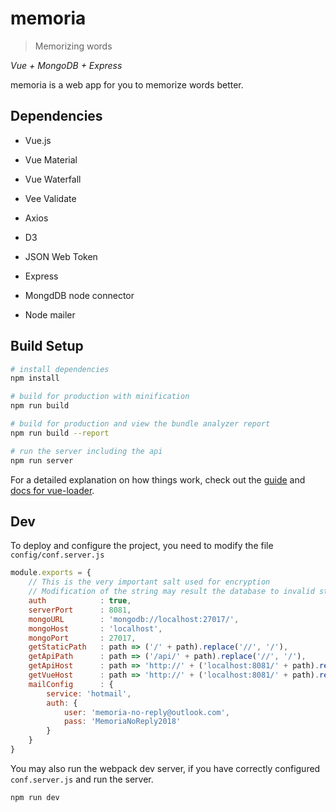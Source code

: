 # memoria

> Memorizing words

*Vue + MongoDB + Express*

memoria is a web app for you to memorize words better. 

## Dependencies

- Vue.js
- Vue Material
- Vue Waterfall
- Vee Validate
- Axios
- D3
- JSON Web Token

- Express
- MongdDB node connector
- Node mailer

## Build Setup

``` bash
# install dependencies
npm install

# build for production with minification
npm run build

# build for production and view the bundle analyzer report
npm run build --report

# run the server including the api
npm run server
```

For a detailed explanation on how things work, check out the [guide](http://vuejs-templates.github.io/webpack/) and [docs for vue-loader](http://vuejs.github.io/vue-loader).

## Dev

To deploy and configure the project, you need to modify the file `config/conf.server.js`

```javascript
module.exports = {
    // This is the very important salt used for encryption
    // Modification of the string may result the database to invalid status
    auth            : true,
    serverPort      : 8081,
    mongoURL        : 'mongodb://localhost:27017/',
    mongoHost       : 'localhost',
    mongoPort       : 27017,
    getStaticPath   : path => ('/' + path).replace('//', '/'),
    getApiPath      : path => ('/api/' + path).replace('//', '/'),
    getApiHost      : path => 'http://' + ('localhost:8081/' + path).replace('//', '/'),
    getVueHost      : path => 'http://' + ('localhost:8081/' + path).replace('//', '/'),
    mailConfig      : {
        service: 'hotmail',
        auth: {
            user: 'memoria-no-reply@outlook.com',
            pass: 'MemoriaNoReply2018'
        }
    }
}
```

You may also run the webpack dev server, if you have correctly configured `conf.server.js` and run the server.

```bash
npm run dev
```
